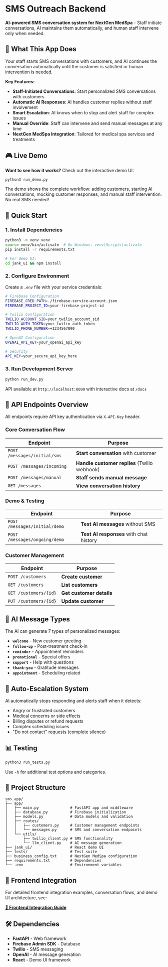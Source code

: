 # SMS Outreach Backend

**AI-powered SMS conversation system for NextGen MedSpa** - Staff initiate conversations, AI maintains them automatically, and human staff intervene only when needed.

## 🎯 What This App Does

Your staff starts SMS conversations with customers, and AI continues the conversation automatically until the customer is satisfied or human intervention is needed.

**Key Features:**
- **Staff-Initiated Conversations**: Start personalized SMS conversations with customers
- **Automatic AI Responses**: AI handles customer replies without staff involvement  
- **Smart Escalation**: AI knows when to stop and alert staff for complex issues
- **Manual Override**: Staff can intervene and send manual messages at any time
- **NextGen MedSpa Integration**: Tailored for medical spa services and treatments

## 🎮 Live Demo

**Want to see how it works?** Check out the interactive demo UI:

```bash
python3 run_demo.py
```

The demo shows the complete workflow: adding customers, starting AI conversations, mocking customer responses, and manual staff intervention. No real SMS needed!

## 🚀 Quick Start

### 1. Install Dependencies

```bash
python3 -m venv venv
source venv/bin/activate  # On Windows: venv\Scripts\activate
pip install -r requirements.txt

# For demo UI:
cd jank_ui && npm install
```

### 2. Configure Environment

Create a `.env` file with your service credentials:

```bash
# Firebase Configuration
FIREBASE_CRED_PATH=./firebase-service-account.json
FIREBASE_PROJECT_ID=your-firebase-project-id

# Twilio Configuration  
TWILIO_ACCOUNT_SID=your_twilio_account_sid
TWILIO_AUTH_TOKEN=your_twilio_auth_token
TWILIO_PHONE_NUMBER=+1234567890

# OpenAI Configuration
OPENAI_API_KEY=your_openai_api_key

# Security
API_KEY=your_secure_api_key_here
```

### 3. Run Development Server

```bash
python run_dev.py
```

API available at `http://localhost:8000` with interactive docs at `/docs`

## 📱 API Endpoints Overview

All endpoints require API key authentication via `X-API-Key` header.

### Core Conversation Flow

| Endpoint | Purpose |
|----------|---------|
| `POST /messages/initial/sms` | **Start conversation** with customer |
| `POST /messages/incoming` | **Handle customer replies** (Twilio webhook) |
| `POST /messages/manual` | **Staff sends manual message** |
| `GET /messages` | **View conversation history** |

### Demo & Testing

| Endpoint | Purpose |
|----------|---------|
| `POST /messages/initial/demo` | **Test AI messages** without SMS |
| `POST /messages/ongoing/demo` | **Test AI responses** with chat history |

### Customer Management

| Endpoint | Purpose |
|----------|---------|
| `POST /customers` | **Create customer** |
| `GET /customers` | **List customers** |
| `GET /customers/{id}` | **Get customer details** |
| `PUT /customers/{id}` | **Update customer** |

## 🤖 AI Message Types

The AI can generate 7 types of personalized messages:

- **`welcome`** - New customer greeting
- **`follow-up`** - Post-treatment check-in  
- **`reminder`** - Appointment reminders
- **`promotional`** - Special offers
- **`support`** - Help with questions
- **`thank-you`** - Gratitude messages
- **`appointment`** - Scheduling related

## 🚨 Auto-Escalation System

AI automatically stops responding and alerts staff when it detects:
- Angry or frustrated customers
- Medical concerns or side effects
- Billing disputes or refund requests
- Complex scheduling issues
- "Do not contact" requests (complete silence)

## 📊 Testing

```bash
python3 run_tests.py
```

Use `-h` for additional test options and categories.

## 📁 Project Structure

```
sms_app/
├── app/
│   ├── main.py              # FastAPI app and middleware
│   ├── database.py          # Firebase initialization  
│   ├── models.py            # Data models and validation
│   ├── routes/
│   │   ├── customers.py     # Customer management endpoints
│   │   └── messages.py      # SMS and conversation endpoints
│   └── utils/
│       ├── twilio_client.py # SMS functionality
│       └── llm_client.py    # AI message generation
├── jank_ui/                 # React demo UI
├── tests/                   # Test suite
├── business_config.txt      # NextGen MedSpa configuration
├── requirements.txt         # Dependencies
└── .env                     # Environment variables
```

## 🔗 Frontend Integration

For detailed frontend integration examples, conversation flows, and demo UI architecture, see:

**[📖 Frontend Integration Guide](FRONTEND_GUIDE.md)**

## 🛠️ Dependencies

- **FastAPI** - Web framework
- **Firebase Admin SDK** - Database
- **Twilio** - SMS messaging
- **OpenAI** - AI message generation
- **React** - Demo UI framework
